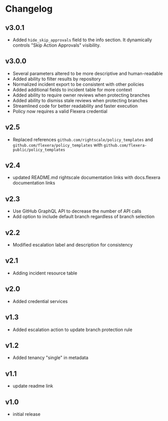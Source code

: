 # Changelog

## v3.0.1

- Added `hide_skip_approvals` field to the info section. It dynamically controls "Skip Action Approvals" visibility.

## v3.0.0

- Several parameters altered to be more descriptive and human-readable
- Added ability to filter results by repository
- Normalized incident export to be consistent with other policies
- Added additional fields to incident table for more context
- Added ability to require owner reviews when protecting branches
- Added ability to dismiss stale reviews when protecting branches
- Streamlined code for better readability and faster execution
- Policy now requires a valid Flexera credential

## v2.5

- Replaced references `github.com/rightscale/policy_templates` and `github.com/flexera/policy_templates` with `github.com/flexera-public/policy_templates`

## v2.4

- updated README.md rightscale documentation links with docs.flexera documentation links

## v2.3

- Use GitHub GraphQL API to decrease the number of API calls
- Add option to include default branch regardless of branch selection

## v2.2

- Modified escalation label and description for consistency

## v2.1

- Adding incident resource table

## v2.0

- Added credential services

## v1.3

- Added escalation action to update branch protection rule

## v1.2

- Added tenancy "single" in metadata

## v1.1

- update readme link

## v1.0

- initial release
